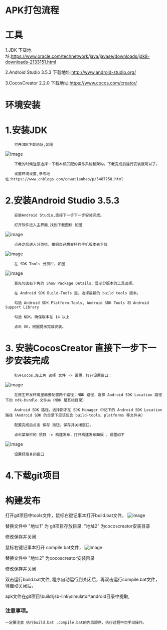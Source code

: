 # APK打包流程

# 工具

 1.JDK  下载地址:https://www.oracle.com/technetwork/java/javase/downloads/jdk8-downloads-2133151.html
 
 2.Android Studio 3.5.3 下载地址:http://www.android-studio.org/
 
 3.CocosCreator 2.2.0  下载地址:https://www.cocos.com/creator/
 
 
# 环境安装

#  1.安装JDK
		打开JDK下载地址,如图
![image](/ReadMeTexture/install1.png)  
    
		下载的时候注意选择一下和本机匹配的操作系统和架构，下载完成后运行安装就可以了。
   
		设置环境设置,参考地址:https://www.cnblogs.com/cnwutianhao/p/5487758.html

#  2.安装Android Studio 3.5.3
		安装Android Studio,直接下一步下一步安装完成。
		
		打开软件进入主界面,找到下载图标 如图
![image](/ReadMeTexture/install2.png) 
		
		点开之后进入分页栏，根据自己想支持的手机版本去下载
![image](/ReadMeTexture/install3.png) 
		
		在 SDK Tools 分页栏，如图
![image](/ReadMeTexture/install4.png) 
		
		首先勾选右下角的 Show Package Details，显示分版本的工具选择。

		在 Android SDK Build-Tools 里，选择最新的 build tools 版本。

		勾选 Android SDK Platform-Tools, Android SDK Tools 和 Android Support Library

		勾选 NDK，确保版本在 14 以上
		
		点击 OK，根据提示完成安装。
		
#  3.	安装CocosCreator 直接下一步下一步安装完成
		
		打开Cocos,左上角 选择 文件 -> 设置，打开设置窗口：
![image](/ReadMeTexture/install5.png) 
		
		在原生开发环境里面要配置两个路径：NDK 路径，选择 Android SDK Location 路径下的 ndk-bundle 文件夹（NDK 是其根目录）
		
		Android SDK 路径，选择刚才在 SDK Manager 中记下的 Android SDK Location 路径（Android SDK 的目录下应该包含 build-tools、platforms 等文件夹）
		
		配置完成后点击 保存 按钮，保存并关闭窗口。

	    点击菜单栏的 项目 -> 构建发布，打开构建发布面板 ，设置如下 
![image](/ReadMeTexture/install6.png) 
		
		设置好后关闭窗口
		
#  4.下载git项目	

#  构建发布

   打开git项目中tools文件，鼠标右键记事本打开build.bat文件，
   ![image](/ReadMeTexture/set1.png) 
   
   替换文件中 "地址1" 为 git项目存放目录,  "地址2" 为cocoscreator安装目录
  
   修改保存并关闭
   
   鼠标右键记事本打开 compile.bat文件，
   ![image](/ReadMeTexture/set2.png) 
   
   替换文件中 "地址2" 为cocoscreator安装目录
   
   修改保存并关闭
   
   双击运行build.bat文件, 程序自动运行到关闭后，再双击运行compile.bat文件，待自动关闭后，
   
   apk文件在git项目\build\jsb-link\simulator\android目录中提取,
   

### 注意事项。

	一定要注意 执行build.bat ,compile.bat的先后顺序，执行过程中勿手动操作。
	
	
	
	
	
	
	
	
	
	

